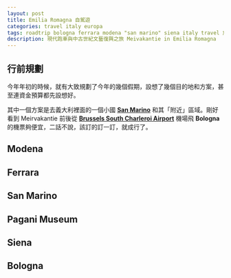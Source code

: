 ```yaml
---
layout: post
title: Emilia Romagna 自駕遊
categories: travel italy europa
tags: roadtrip bologna ferrara modena "san marino" siena italy travel 旅行 義大利 自駕遊
description: 現代跑車與中古世紀文藝復興之旅 Meivakantie in Emilia Romagna
---
```


## 行前規劃

今年年初的時候，就有大致規劃了今年的幾個假期，設想了幾個目的地和方案，甚至連資金預算都先設想好。

其中一個方案是去義大利裡面的一個小國 [**San Marino**][san-marino] 和其「附近」區域。剛好看到 Meirvakantie 前後從 [**Brussels South Charleroi Airport**][charleroi] 機場飛 **Bologna** 的機票夠便宜，二話不說，該訂的訂一訂，就成行了。


## Modena

## Ferrara

## San Marino

## Pagani Museum

## Siena

## Bologna


[charleroi]: https://maps.app.goo.gl/goy7KkHK7GxsKMYXA
[san-marino]: https://maps.app.goo.gl/2MvZyRncPVMeN36v8
